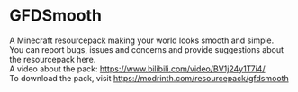 # GFDSmooth
A Minecraft resourcepack making your world looks smooth and simple.\
You can report bugs, issues and concerns and provide suggestions about the resourcepack here.\
A video about the pack: https://www.bilibili.com/video/BV1j24y1T7i4/ \
To download the pack, visit https://modrinth.com/resourcepack/gfdsmooth
